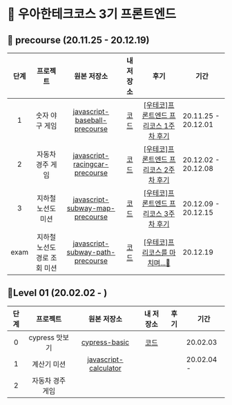 # 🚀 우아한테크코스 3기 프론트엔드

## 🌱 precourse (20.11.25 - 20.12.19)

| 단계 |           프로젝트           |                         원본 저장소                          |                          내 저장소                           |                             후기                             | 기간                |
| :--: | :--------------------------: | :----------------------------------------------------------: | :----------------------------------------------------------: | :----------------------------------------------------------: | ------------------- |
|  1   |        숫자 야구 게임        | [javascript-baseball-precourse](https://github.com/woowacourse/javascript-baseball-precourse) | [코드](https://github.com/YUJO42/javascript-baseball-precourse/tree/yujo42) | [[우테코]프론트엔드 프리코스 1주차 후기](https://velog.io/@yujo/%EC%9A%B0%ED%85%8C%EC%BD%94%ED%94%84%EB%A1%A0%ED%8A%B8%EC%97%94%EB%93%9C-%ED%94%84%EB%A6%AC%EC%BD%94%EC%8A%A4-1%EC%A3%BC%EC%B0%A8-%ED%9B%84%EA%B8%B0) | 20.11.25 - 20.12.01 |
|  2   |       자동차 경주 게임       | [javascript-racingcar-precourse](https://github.com/woowacourse/javascript-racingcar-precourse) | [코드](https://github.com/YUJO42/javascript-racingcar-precourse/tree/yujo42) | [[우테코]프론트엔드 프리코스 2주차 후기](https://velog.io/@yujo/woowa-precourse-week2) | 20.12.02 - 20.12.08 |
|  3   |      지하철 노선도 미션      | [javascript-subway-map-precourse](https://github.com/woowacourse/javascript-subway-map-precourse) | [코드](https://github.com/YUJO42/javascript-subway-map-precourse/tree/yujo42) | [[우테코]프론트엔드 프리코스 3주차 후기](https://velog.io/@yujo/woowa-precourse-3) | 20.12.09 - 20.12.15 |
| exam | 지하철 노선도 경로 조회 미션 | [javascript-subway-path-precourse](https://github.com/woowacourse/javascript-subway-path-precourse) | [코드](https://github.com/YUJO42/javascript-subway-path-precourse/tree/yujo42) | [[우테코]프리코스를 마치며...👋](https://velog.io/@yujo/woowahan-precourse-end) | 20.12.19            |

##  🥚Level 01 (20.02.02 - )

| 단계 |     프로젝트     |                         원본 저장소                          |                    내 저장소                    | 후기 | 기간       |
| :--: | :--------------: | :----------------------------------------------------------: | :---------------------------------------------: | :--: | ---------- |
|  0   |  cypress 맛보기  | [cypress-basic](https://github.com/imakerjun/cypress-basic)  | [코드](https://github.com/YUJO42/cypress-basic) |      | 20.02.03   |
|  1   |   계산기 미션    | [ javascript-calculator](https://github.com/woowacourse/javascript-calculator) |                                                 |      | 20.02.04 - |
|  2   | 자동차 경주 게임 |                                                              |                                                 |      |            |

